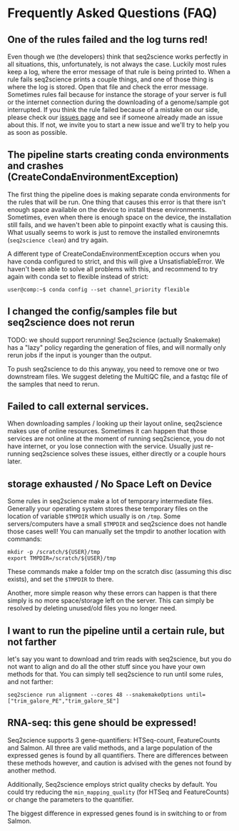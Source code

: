 # Frequently Asked Questions (FAQ)

## One of the rules failed and the log turns red!
Even though we (the developers) think that seq2science works perfectly in all situations, this, unfortunately, is not always the case. Luckily most rules keep a log, where the error message of that rule is being printed to. When a rule fails seq2science prints a couple things, and one of those thing is where the log is stored. Open that file and check the error message. Sometimes rules fail because for instance the storage of your server is full or the internet connection during the downloading of a genome/sample got interrupted. If you think the rule failed because of a mistake on our side, please check our [issues page](https://github.com/vanheeringen-lab/seq2science/issues) and see if someone already made an issue about this. If not, we invite you to start a new issue and we'll try to help you as soon as possible.

## The pipeline starts creating conda environments and crashes (CreateCondaEnvironmentException)
The first thing the pipeline does is making separate conda environments for the rules that will be run. One thing that causes this error is that there isn't enough space available on the device to install these environments. Sometimes, even when there is enough space on the device, the installation still fails, and we haven't been able to pinpoint exactly what is causing this. What usually seems to work is just to remove the installed environemnts (`seq2science clean`) and try again. 

A different type of CreateCondaEnvironmentException occurs when you have conda configured to strict, and this will give a UnsatisfiableError. We haven't been able to solve all problems with this, and recommend to try again with conda set to flexible instead of strict:

```console
user@comp:~$ conda config --set channel_priority flexible
```

## I changed the config/samples file but seq2science does not rerun
TODO: we should support rerunning!
Seq2science (actually Snakemake) has a "lazy" policy regarding the generation of files, and will normally only rerun jobs if the input is younger than the output. 

To push seq2science to do this anyway, you need to remove one or two downstream files. We suggest deleting the MultiQC file, and a fastqc file of the samples that need to rerun.

## Failed to call external services.
When downloading samples / looking up their layout online, seq2science makes use of online resources. Sometimes it can happen that those services are not online at the moment of running seq2science, you do not have internet, or you lose connection with the service. Usually just re-running seq2science solves these issues, either directly or a couple hours later.

## storage exhausted / No Space Left on Device
Some rules in seq2science make a lot of temporary intermediate files. Generally your operating system stores these temporary files on the location of variable `$TMPDIR` which usually is on `/tmp`. Some servers/computers have a small `$TMPDIR` and seq2science does not handle those cases well! You can manually set the tmpdir to another location with commands:

```
mkdir -p /scratch/${USER}/tmp
export TMPDIR=/scratch/${USER}/tmp
```

These commands make a folder tmp on the scratch disc (assuming this disc exists), and set the `$TMPDIR` to there. 

Another, more simple reason why these errors can happen is that there simply is no more space/storage left on the server. This can simply be resolved by deleting unused/old files you no longer need.

## I want to run the pipeline until a certain rule, but not farther
let's say you want to download and trim reads with seq2science, but you do not want to align and do all the other stuff since you have your own methods for that. You can simply tell seq2science to run until some rules, and not farther:

```
seq2science run alignment --cores 48 --snakemakeOptions until=["trim_galore_PE","trim_galore_SE"]
```

## RNA-seq: this gene should be expressed!
Seq2science supports 3 gene-quantifiers: HTSeq-count, FeatureCounts and Salmon.
All three are valid methods, and a large population of the expressed genes is found by all quantifiers.
There are differences between these methods however, and caution is advised with the genes not found by another method.

Additionally, Seq2science employs strict quality checks by default.
You could try reducing the `min_mapping_quality` (for HTSeq and FeatureCounts) or change the parameters to the quantifier.

The biggest difference in expressed genes found is in switching to or from Salmon.
